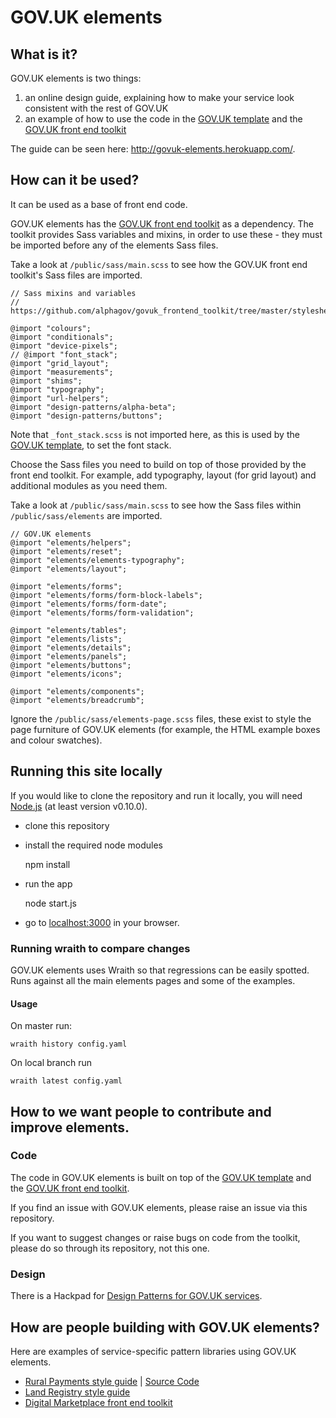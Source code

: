 GOV.UK elements
===============

## What is it?

GOV.UK elements is two things:

1. an online design guide, explaining how to make your service look consistent with the rest of GOV.UK
2. an example of how to use the code in the [GOV.UK template](https://github.com/alphagov/govuk_template) and the [GOV.UK front end toolkit](https://github.com/alphagov/govuk_frontend_toolkit)

The guide can be seen here: http://govuk-elements.herokuapp.com/.

## How can it be used?

It can be used as a base of front end code.

GOV.UK elements has the [GOV.UK front end toolkit](https://github.com/alphagov/govuk_frontend_toolkit) as a dependency.
The toolkit provides Sass variables and mixins, in order to use these - they must be imported before any of the elements Sass files.

Take a look at `/public/sass/main.scss` to see how the GOV.UK front end toolkit's Sass files are imported.


    // Sass mixins and variables
    // https://github.com/alphagov/govuk_frontend_toolkit/tree/master/stylesheets

    @import "colours";
    @import "conditionals";
    @import "device-pixels";
    // @import "font_stack";
    @import "grid_layout";
    @import "measurements";
    @import "shims";
    @import "typography";
    @import "url-helpers";
    @import "design-patterns/alpha-beta";
    @import "design-patterns/buttons";

Note that `_font_stack.scss` is not imported here, as this is used by the [GOV.UK template](https://github.com/alphagov/govuk_template), to set the font stack.

Choose the Sass files you need to build on top of those provided by the front end toolkit.
For example, add typography, layout (for grid layout) and additional modules as you need them.

Take a look at `/public/sass/main.scss` to see how the Sass files within `/public/sass/elements` are imported.


    // GOV.UK elements
    @import "elements/helpers";
    @import "elements/reset";
    @import "elements/elements-typography";
    @import "elements/layout";

    @import "elements/forms";
    @import "elements/forms/form-block-labels";
    @import "elements/forms/form-date";
    @import "elements/forms/form-validation";

    @import "elements/tables";
    @import "elements/lists";
    @import "elements/details";
    @import "elements/panels";
    @import "elements/buttons";
    @import "elements/icons";

    @import "elements/components";
    @import "elements/breadcrumb";


Ignore the `/public/sass/elements-page.scss` files, these exist to style the page furniture of GOV.UK elements (for example, the HTML example boxes and colour swatches).

## Running this site locally

If you would like to clone the repository and run it locally,
you will need [Node.js](http://nodejs.org/) (at least version v0.10.0).

* clone this repository
* install the required node modules

    npm install


* run the app

    node start.js


* go to [localhost:3000](http://localhost:3000) in your browser.

### Running wraith to compare changes

GOV.UK elements uses Wraith so that regressions can be easily spotted.
Runs against all the main elements pages and some of the examples.

#### Usage

On master run:

    wraith history config.yaml


On local branch run

    wraith latest config.yaml


##  How to we want people to contribute and improve elements.

### Code

The code in GOV.UK elements is built on top of the [GOV.UK template](https://github.com/alphagov/govuk_template)
and the [GOV.UK front end toolkit](https://github.com/alphagov/govuk_frontend_toolkit).

If you find an issue with GOV.UK elements, please raise an issue via this repository.

If you want to suggest changes or raise bugs on code from the toolkit, please do so through its repository, not this one.

### Design

There is a Hackpad for [Design Patterns for GOV.UK services](https://designpatterns.hackpad.com/).

## How are people building with GOV.UK elements?

Here are examples of service-specific pattern libraries using GOV.UK elements.

* [Rural Payments style guide](http://rural-payments-styleguide.herokuapp.com) | [Source Code](https://github.com/Defra/rural-payments-styleguide/)
* [Land Registry style guide](http://styleguide.landregistryconcept.co.uk/)
* [Digital Marketplace front end toolkit](http://alphagov.github.io/digitalmarketplace-frontend-toolkit/)
